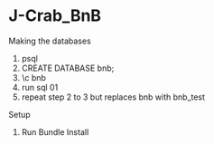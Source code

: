 # J-Crab_BnB

Making the databases

1. psql
2. CREATE DATABASE bnb;
3. \c bnb
4. run sql 01
5. repeat step 2 to 3 but replaces bnb with bnb_test

Setup

1. Run Bundle Install